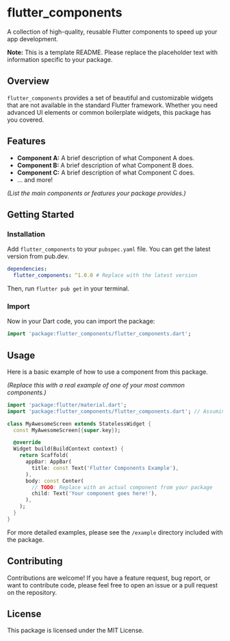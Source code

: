 # flutter_components

A collection of high-quality, reusable Flutter components to speed up your app development.

**Note:** This is a template README. Please replace the placeholder text with information specific to your package.

## Overview

`flutter_components` provides a set of beautiful and customizable widgets that are not available in the standard Flutter framework. Whether you need advanced UI elements or common boilerplate widgets, this package has you covered.

<!-- *(Please add a more detailed description of your package's purpose here.)* -->

## Features

*   **Component A:** A brief description of what Component A does.
*   **Component B:** A brief description of what Component B does.
*   **Component C:** A brief description of what Component C does.
*   ... and more!

*(List the main components or features your package provides.)*

## Getting Started

### Installation

Add `flutter_components` to your `pubspec.yaml` file. You can get the latest version from pub.dev.

```yaml
dependencies:
  flutter_components: ^1.0.0 # Replace with the latest version
```

Then, run `flutter pub get` in your terminal.

### Import

Now in your Dart code, you can import the package:

```dart
import 'package:flutter_components/flutter_components.dart';
```

## Usage

Here is a basic example of how to use a component from this package.

*(Replace this with a real example of one of your most common components.)*

```dart
import 'package:flutter/material.dart';
import 'package:flutter_components/flutter_components.dart'; // Assuming you have a main export file

class MyAwesomeScreen extends StatelessWidget {
  const MyAwesomeScreen({super.key});

  @override
  Widget build(BuildContext context) {
    return Scaffold(
      appBar: AppBar(
        title: const Text('Flutter Components Example'),
      ),
      body: const Center(
        // TODO: Replace with an actual component from your package
        child: Text('Your component goes here!'),
      ),
    );
  }
}
```

For more detailed examples, please see the `/example` directory included with the package.

## Contributing

Contributions are welcome! If you have a feature request, bug report, or want to contribute code, please feel free to open an issue or a pull request on the repository.

## License

This package is licensed under the MIT License.